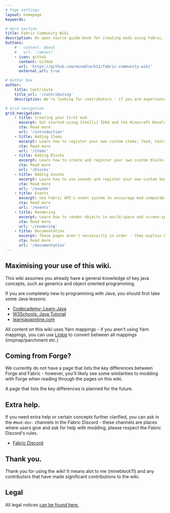 ```yaml
---
# Page settings
layout: homepage
keywords:

# Hero section
title: Fabric Community Wiki
description: An open source guide-book for creating mods using Fabric.
buttons:
    # - content: About
    #   url: '/about/'
    - icon: github
      content: GitHub
      url: 'https://github.com/mineblock11/fabric-community-wiki'
      external_url: true

# Author box
author:
    title: Contribute
    title_url: '/contributing'
    description: We're looking for contributors - if you are experienced with the Fabric Toolchain, you are more than welcome to look at our roadmap and create a pull request.

# Grid navigation
grid_navigation:
    - title: Creating your first mod.
      excerpt: Get started using IntelliJ IDEA and the Minecraft Development plugin to create your first mod.
      cta: Read more
      url: '/introduction' 
    - title: Adding Items
      excerpt: Learn how to register your own custom items; food, tools, armor and weapons.
      cta: Read more
      url: '/items'
    - title: Adding Blocks
      excerpt: Learn how to create and register your own custom blocks and block entities.
      cta: Read more
      url: '/blocks'
    - title: Adding Sounds
      excerpt: Learn how to use sounds and register your own custom SoundEvents.
      cta: Read more
      url: '/sounds'
    - title: Events
      excerpt: Use Fabric API's event system to encourage mod compatability and reduce the amount of mixins you write.
      cta: Read more
      url: '/events'
    - title: Rendering
      excerpt: Learn how to render objects in world-space and screen-space using Minecraft's rendering system and familiarize yourself with general techniques.
      cta: Read more
      url: '/rendering'
    - title: Documentation
      excerpt: These pages aren't nessecarily in order - they explain how certain features of the game works.
      cta: Read more
      url: '/documentation' 
---
```


## Maximising your use of this wiki.

This wiki assumes you already have a general knowledge of key java concepts, such as generics and object oriented programming.

If you are completely new to programming with Java, you should first take some Java lessons:

- [Codecademy: Learn Java](https://www.codecademy.com/learn/learn-java)
- [W3Schools: Java Tutorial](https://www.w3schools.com/java/)
- [learnjavaonline.com](https://www.learnjavaonline.org/)

All content on this wiki uses Yarn mappings - if you aren't using Yarn mappings, you can use [Linkie](https://linkie.shedaniel.me/mappings) to convert between all mappings (mojmap/parchment etc.)

## Coming from Forge?

We currently do not have a page that lists the key differences between Forge and Fabric - however, you'll likely see some similarities to modding with Forge when reading through the pages on this wiki.

A page that lists the key differences is planned for the future.

## Extra help.

If you need extra help or certain concepts further clarified, you can ask in the `#mod-dev-` channels in the Fabric Discord - these channels are places where users give and ask for help with modding, please respect the Fabric Discord's rules.

- [Fabric Discord](https://discord.gg/v6v4pMv)

## Thank you.

Thank you for using the wiki! It means alot to me (mineblock11) and any contributors that have made significant contributions to the wiki.

## Legal

All legal notices [can be found here.](/legal)